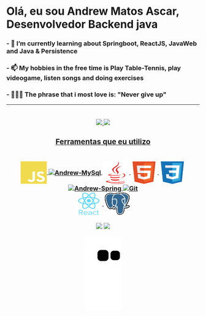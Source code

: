 

<h1>Olá, eu sou Andrew Matos Ascar, Desenvolvedor Backend java</h1>
<h3> - 📘 I’m currently learning about Springboot, ReactJS, JavaWeb and Java & Persistence </h3>
<h3> - 📫 My hobbies in the free time is Play Table-Tennis, play videogame, listen songs and doing exercises </h3>
<h3> - 👩🏻‍💻 The phrase that i most love is: "Never give up"
<hr>
<br>

<div align="center">
  <div style="display: inline_block">
    <a href="https://github.com/AndrewAscar742">
    <img height="180em" src="https://github-readme-stats.vercel.app/api?username=AndrewAscar742&show_icons=true&theme=dark&include_all_commits=true&count_private=true"/>
    <img height="180em" src="https://github-readme-stats.vercel.app/api/top-langs/?username=AndrewAscar742&layout=compact&langs_count=7&theme=dark"/> </div>
    
  <h3>Ferramentas que eu utilizo</h3>
  <div style="display: inline_block"><br>
    
  <img align="center" alt="Andrew-Js" height="60" width="70" src="https://raw.githubusercontent.com/devicons/devicon/master/icons/javascript/javascript-plain.svg">
  <img align="center" alt="Andrew-MySql" height="60" width="70" src="https://cdn.jsdelivr.net/gh/devicons/devicon/icons/mysql/mysql-original-wordmark.svg"/>
  <img align="center" alt="Andrew-Java" height="60" width="70" src="https://raw.githubusercontent.com/devicons/devicon/master/icons/java/java-plain.svg">
  <img align="center" alt="Andrew-HTML" height="60" width="70" src="https://raw.githubusercontent.com/devicons/devicon/master/icons/html5/html5-original.svg">
  <img align="center" alt="Andrew-CSS" height="60" width="70" src="https://raw.githubusercontent.com/devicons/devicon/master/icons/css3/css3-original.svg">
  <img align="center" alt="Andrew-Spring" height="60" width="70" src="https://cdn.jsdelivr.net/gh/devicons/devicon/icons/spring/spring-original-wordmark.svg"/>
  <img align="center" alt="Git" height="80" width="90" src="https://cdn.jsdelivr.net/gh/devicons/devicon/icons/git/git-plain-wordmark.svg"/> </div>
  <img align="center" alt="Andrew-ReactJS" height="60" width="70" src="https://github.com/devicons/devicon/blob/master/icons/react/react-original-wordmark.svg">
  <img align="center" alt="Andrew-PostgreSQL" height="60" width="70" src="https://github.com/devicons/devicon/blob/master/icons/postgresql/postgresql-original.svg">
    
                                                                                                                                          
  <br>
  <br> 
    
  <div> 
<a href = "mailto:andrewmatosascar@outlook.com"><img src="https://img.shields.io/badge/-Gmail-%23333?style=for-the-badge&logo=gmail&logoColor=white" target="_blank"></a>
<a href="https://www.linkedin.com/in/andrew-matos-ascar-0330b21b5/" target="_blank"><img src="https://img.shields.io/badge/-LinkedIn-%230077B5?style=for-the-badge&logo=linkedin&logoColor=white" target="_blank"></a>
    </div>
    
![snake gif](https://github.com/AndrewAscar742/AndrewAscar742/blob/output/github-contribution-grid-snake.svg)
</div>



<!---
AndrewAscar742/AndrewAscar742 is a ✨ special ✨ repository because its `README.md` (this file) appears on your GitHub profile.
You can click the Preview link to take a look at your changes.
--->
